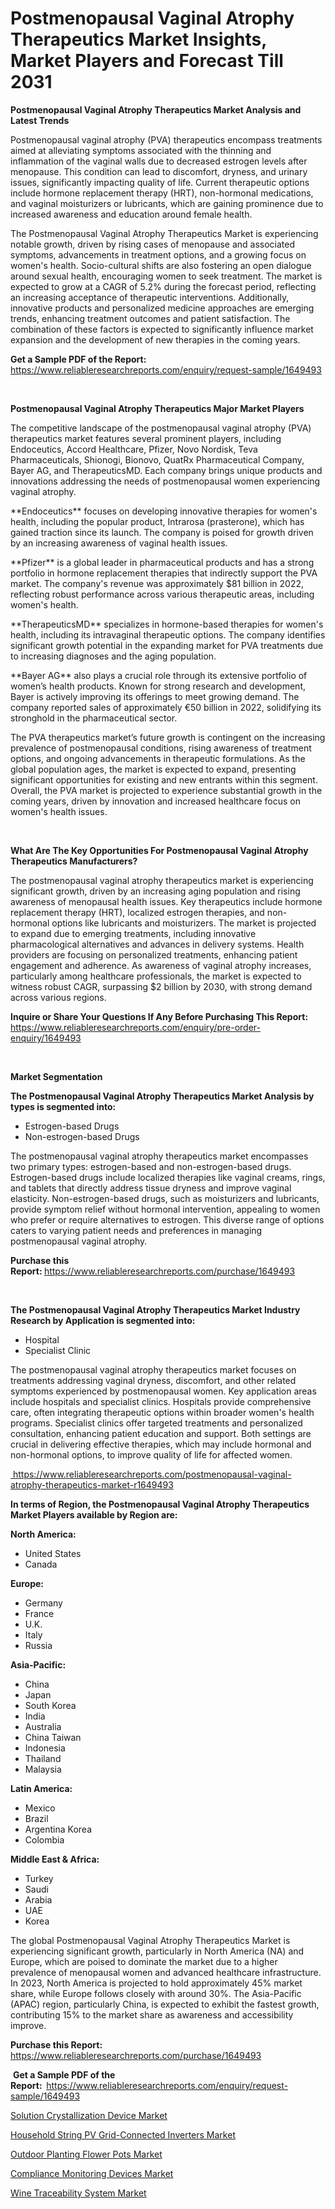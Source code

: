 <p><h1>Postmenopausal Vaginal Atrophy Therapeutics Market Insights, Market Players and Forecast Till 2031</h1></p><p><strong>Postmenopausal Vaginal Atrophy Therapeutics Market Analysis and Latest Trends</strong></p>
<p><p>Postmenopausal vaginal atrophy (PVA) therapeutics encompass treatments aimed at alleviating symptoms associated with the thinning and inflammation of the vaginal walls due to decreased estrogen levels after menopause. This condition can lead to discomfort, dryness, and urinary issues, significantly impacting quality of life. Current therapeutic options include hormone replacement therapy (HRT), non-hormonal medications, and vaginal moisturizers or lubricants, which are gaining prominence due to increased awareness and education around female health.</p><p>The Postmenopausal Vaginal Atrophy Therapeutics Market is experiencing notable growth, driven by rising cases of menopause and associated symptoms, advancements in treatment options, and a growing focus on women's health. Socio-cultural shifts are also fostering an open dialogue around sexual health, encouraging women to seek treatment. The market is expected to grow at a CAGR of 5.2% during the forecast period, reflecting an increasing acceptance of therapeutic interventions. Additionally, innovative products and personalized medicine approaches are emerging trends, enhancing treatment outcomes and patient satisfaction. The combination of these factors is expected to significantly influence market expansion and the development of new therapies in the coming years.</p></p>
<p><strong>Get a Sample PDF of the Report:&nbsp;</strong> <a href="https://www.reliableresearchreports.com/enquiry/request-sample/1649493?utm_campaign=5&utm_medium=2&utm_source=Github&utm_content=ia&utm_term=15102024&utm_id=postmenopausal-vaginal-atrophy-therapeutics">https://www.reliableresearchreports.com/enquiry/request-sample/1649493</a></p>
<p>&nbsp;</p>
<p><strong>Postmenopausal Vaginal Atrophy Therapeutics Major Market Players</strong></p>
<p><p>The competitive landscape of the postmenopausal vaginal atrophy (PVA) therapeutics market features several prominent players, including Endoceutics, Accord Healthcare, Pfizer, Novo Nordisk, Teva Pharmaceuticals, Shionogi, Bionovo, QuatRx Pharmaceutical Company, Bayer AG, and TherapeuticsMD. Each company brings unique products and innovations addressing the needs of postmenopausal women experiencing vaginal atrophy.</p><p>**Endoceutics** focuses on developing innovative therapies for women's health, including the popular product, Intrarosa (prasterone), which has gained traction since its launch. The company is poised for growth driven by an increasing awareness of vaginal health issues.</p><p>**Pfizer** is a global leader in pharmaceutical products and has a strong portfolio in hormone replacement therapies that indirectly support the PVA market. The company's revenue was approximately $81 billion in 2022, reflecting robust performance across various therapeutic areas, including women's health.</p><p>**TherapeuticsMD** specializes in hormone-based therapies for women's health, including its intravaginal therapeutic options. The company identifies significant growth potential in the expanding market for PVA treatments due to increasing diagnoses and the aging population.</p><p>**Bayer AG** also plays a crucial role through its extensive portfolio of women’s health products. Known for strong research and development, Bayer is actively improving its offerings to meet growing demand. The company reported sales of approximately €50 billion in 2022, solidifying its stronghold in the pharmaceutical sector.</p><p>The PVA therapeutics market’s future growth is contingent on the increasing prevalence of postmenopausal conditions, rising awareness of treatment options, and ongoing advancements in therapeutic formulations. As the global population ages, the market is expected to expand, presenting significant opportunities for existing and new entrants within this segment. Overall, the PVA market is projected to experience substantial growth in the coming years, driven by innovation and increased healthcare focus on women's health issues.</p></p>
<p>&nbsp;</p>
<p><strong>What Are The Key Opportunities For Postmenopausal Vaginal Atrophy Therapeutics Manufacturers?</strong></p>
<p><p>The postmenopausal vaginal atrophy therapeutics market is experiencing significant growth, driven by an increasing aging population and rising awareness of menopausal health issues. Key therapeutics include hormone replacement therapy (HRT), localized estrogen therapies, and non-hormonal options like lubricants and moisturizers. The market is projected to expand due to emerging treatments, including innovative pharmacological alternatives and advances in delivery systems. Health providers are focusing on personalized treatments, enhancing patient engagement and adherence. As awareness of vaginal atrophy increases, particularly among healthcare professionals, the market is expected to witness robust CAGR, surpassing $2 billion by 2030, with strong demand across various regions.</p></p>
<p><strong>Inquire or Share Your Questions If Any Before Purchasing This Report:</strong> <a href="https://www.reliableresearchreports.com/enquiry/pre-order-enquiry/1649493?utm_campaign=5&utm_medium=2&utm_source=Github&utm_content=ia&utm_term=15102024&utm_id=postmenopausal-vaginal-atrophy-therapeutics">https://www.reliableresearchreports.com/enquiry/pre-order-enquiry/1649493</a></p>
<p>&nbsp;</p>
<p><strong>Market Segmentation</strong></p>
<p><strong>The Postmenopausal Vaginal Atrophy Therapeutics Market Analysis by types is segmented into:</strong></p>
<p><ul><li>Estrogen-based Drugs</li><li>Non-estrogen-based Drugs</li></ul></p>
<p><p>The postmenopausal vaginal atrophy therapeutics market encompasses two primary types: estrogen-based and non-estrogen-based drugs. Estrogen-based drugs include localized therapies like vaginal creams, rings, and tablets that directly address tissue dryness and improve vaginal elasticity. Non-estrogen-based drugs, such as moisturizers and lubricants, provide symptom relief without hormonal intervention, appealing to women who prefer or require alternatives to estrogen. This diverse range of options caters to varying patient needs and preferences in managing postmenopausal vaginal atrophy.</p></p>
<p><strong>Purchase this Report:&nbsp;</strong><a href="https://www.reliableresearchreports.com/purchase/1649493?utm_campaign=5&utm_medium=2&utm_source=Github&utm_content=ia&utm_term=15102024&utm_id=postmenopausal-vaginal-atrophy-therapeutics">https://www.reliableresearchreports.com/purchase/1649493</a></p>
<p>&nbsp;</p>
<p><strong>The Postmenopausal Vaginal Atrophy Therapeutics Market Industry Research by Application is segmented into:</strong></p>
<p><ul><li>Hospital</li><li>Specialist Clinic</li></ul></p>
<p><p>The postmenopausal vaginal atrophy therapeutics market focuses on treatments addressing vaginal dryness, discomfort, and other related symptoms experienced by postmenopausal women. Key application areas include hospitals and specialist clinics. Hospitals provide comprehensive care, often integrating therapeutic options within broader women's health programs. Specialist clinics offer targeted treatments and personalized consultation, enhancing patient education and support. Both settings are crucial in delivering effective therapies, which may include hormonal and non-hormonal options, to improve quality of life for affected women.</p></p>
<p><a href="https://www.reliableresearchreports.com/postmenopausal-vaginal-atrophy-therapeutics-market-r1649493?utm_campaign=5&utm_medium=2&utm_source=Github&utm_content=ia&utm_term=15102024&utm_id=postmenopausal-vaginal-atrophy-therapeutics">&nbsp;https://www.reliableresearchreports.com/postmenopausal-vaginal-atrophy-therapeutics-market-r1649493</a></p>
<p><strong>In terms of Region, the Postmenopausal Vaginal Atrophy Therapeutics Market Players available by Region are:</strong></p>
<p>
    <p> <strong> North America: </strong>
        <ul>
            <li>United States</li>
            <li>Canada</li>
        </ul>
        </p> 
    <p> <strong> Europe: </strong>
        <ul>
            <li>Germany</li>
            <li>France</li>
            <li>U.K.</li>
            <li>Italy</li>
            <li>Russia</li>
        </ul>
        </p> 
    <p> <strong> Asia-Pacific: </strong>
        <ul>
            <li>China</li>
            <li>Japan</li>
            <li>South Korea</li>
            <li>India</li>
            <li>Australia</li>
            <li>China Taiwan</li>
            <li>Indonesia</li>
            <li>Thailand</li>
            <li>Malaysia</li>
        </ul>
        </p> 
    <p> <strong> Latin America: </strong>
        <ul>
            <li>Mexico</li>
            <li>Brazil</li>
            <li>Argentina Korea</li>
            <li>Colombia</li>
        </ul>
        </p> 
    <p> <strong> Middle East & Africa: </strong>
        <ul>
            <li>Turkey</li>
            <li>Saudi</li>
            <li>Arabia</li>
            <li>UAE</li>
            <li>Korea</li>
        </ul>
    </p>
    </p>
<p><p>The global Postmenopausal Vaginal Atrophy Therapeutics Market is experiencing significant growth, particularly in North America (NA) and Europe, which are poised to dominate the market due to a higher prevalence of menopausal women and advanced healthcare infrastructure. In 2023, North America is projected to hold approximately 45% market share, while Europe follows closely with around 30%. The Asia-Pacific (APAC) region, particularly China, is expected to exhibit the fastest growth, contributing 15% to the market share as awareness and accessibility improve.</p></p>
<p><strong>Purchase this Report: </strong><a href="https://www.reliableresearchreports.com/purchase/1649493?utm_campaign=5&utm_medium=2&utm_source=Github&utm_content=ia&utm_term=15102024&utm_id=postmenopausal-vaginal-atrophy-therapeutics">https://www.reliableresearchreports.com/purchase/1649493</a></p>
<p>&nbsp;<strong>Get a Sample PDF of the Report:&nbsp;&nbsp;</strong><a href="https://www.reliableresearchreports.com/enquiry/request-sample/1649493?utm_campaign=5&utm_medium=2&utm_source=Github&utm_content=ia&utm_term=15102024&utm_id=postmenopausal-vaginal-atrophy-therapeutics">https://www.reliableresearchreports.com/enquiry/request-sample/1649493</a></p>
<p><strong></strong></p>
<p><p><a href="https://github.com/sumonsky0m/Market-Research-Report-List-1/blob/main/solution-crystallization-device-market.md?utm_campaign=5&utm_medium=2&utm_source=Github&utm_content=ia&utm_term=15102024&utm_id=postmenopausal-vaginal-atrophy-therapeutics">Solution Crystallization Device Market</a></p><p><a href="https://github.com/AnnDiaz698/Market-Research-Report-List-1/blob/main/household-string-pv-grid-connected-inverters-market.md?utm_campaign=5&utm_medium=2&utm_source=Github&utm_content=ia&utm_term=15102024&utm_id=postmenopausal-vaginal-atrophy-therapeutics">Household String PV Grid-Connected Inverters Market</a></p><p><a href="https://www.linkedin.com/pulse/outdoor-planting-flower-pots-market-overview-regional-outlook-jxowe?utm_campaign=5&utm_medium=2&utm_source=Github&utm_content=ia&utm_term=15102024&utm_id=postmenopausal-vaginal-atrophy-therapeutics">Outdoor Planting Flower Pots Market</a></p><p><a href="https://www.linkedin.com/pulse/compliance-monitoring-devices-ecosystem-mapping-innovation-dx6ae?trk=public_post_embed_feed-article-content&utm_campaign=5&utm_medium=2&utm_source=Github&utm_content=ia&utm_term=15102024&utm_id=postmenopausal-vaginal-atrophy-therapeutics">Compliance Monitoring Devices Market</a></p><p><a href="https://www.linkedin.com/pulse/global-wine-traceability-system-market-projected-grow-cagr-7sxte?utm_campaign=5&utm_medium=2&utm_source=Github&utm_content=ia&utm_term=15102024&utm_id=postmenopausal-vaginal-atrophy-therapeutics">Wine Traceability System Market</a></p></p>